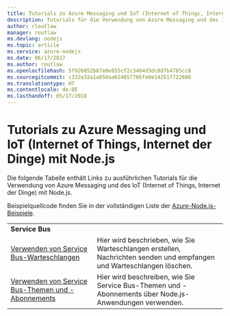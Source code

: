 ```yaml
---
title: Tutorials zu Azure Messaging und IoT (Internet of Things, Internet der Dinge) mit Node.js
description: Tutorials für die Verwendung von Azure Messaging und des IoT (Internet of Things, Internet der Dinge) mit Node.js
author: rloutlaw
manager: routlaw
ms.devlang: nodejs
ms.topic: article
ms.service: azure-nodejs
ms.date: 06/17/2017
ms.author: routlaw
ms.openlocfilehash: 5f926852b87e0e855cf2c3404d3dc8d7b4785cc8
ms.sourcegitcommit: c332a32a1a850aa62405776bfe0e14251f722888
ms.translationtype: HT
ms.contentlocale: de-DE
ms.lasthandoff: 05/17/2018
---
```

# <a name="azure-messaging-and-internet-of-things-iot-with-nodejs-tutorials"></a>Tutorials zu Azure Messaging und IoT (Internet of Things, Internet der Dinge) mit Node.js

Die folgende Tabelle enthält Links zu ausführlichen Tutorials für die Verwendung von Azure Messaging und des IoT (Internet of Things, Internet der Dinge) mit Node.js.

Beispielquellcode finden Sie in der vollständigen Liste der [Azure-Node.js-Beispiele](https://azure.microsoft.com/resources/samples/?term=nodejs).

| | |
|---|---|
| **Service Bus** ||
| [Verwenden von Service Bus-Warteschlangen](http://docs.microsoft.com/azure/service-bus-messaging/service-bus-nodejs-how-to-use-queues?toc=/azure/node/toc.json&bc=/azure/node/toc.json) | Hier wird beschrieben, wie Sie Warteschlangen erstellen, Nachrichten senden und empfangen und Warteschlangen löschen. |
| [Verwenden von Service Bus-Themen und -Abonnements](http://docs.microsoft.com/azure/service-bus-messaging/service-bus-nodejs-how-to-use-topics-subscriptions?toc=/azure/node/toc.json&bc=/azure/node/toc.json) | Hier wird beschreiben, wie Sie Service Bus-Themen und -Abonnements über Node.js-Anwendungen verwenden. |
